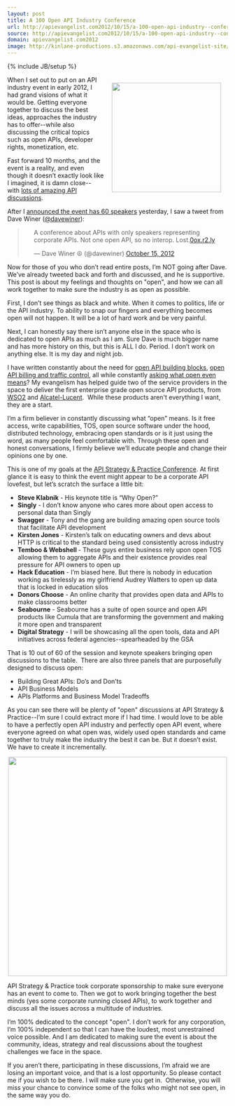 ```yaml
---
layout: post
title: A 100 Open API Industry Conference
url: http://apievangelist.com2012/10/15/a-100-open-api-industry--conference/
source: http://apievangelist.com2012/10/15/a-100-open-api-industry--conference/
domain: apievangelist.com2012
image: http://kinlane-productions.s3.amazonaws.com/api-evangelist-site/blog/open.jpeg
---
```

{% include JB/setup %}
<p><img style="padding: 15px;" src="http://kinlane-productions.s3.amazonaws.com/open.jpg" alt="" width="250" align="right" /></p>
<p>When I set out to put on an API industry event in early 2012, I had grand visions of what it would be.  Getting everyone together to discuss the best ideas, approaches the  industry has to offer--while also discussing the critical topics such as open APIs, developer rights, monetization, etc.</p>
<p>Fast forward 10 months, and the event is a reality, and even though it doesn&rsquo;t exactly look like I imagined, it is damn close--with&nbsp;<a title="lots of amazing API discussions" href="http://www.apistrategyconference.com/sessions.php">lots of amazing API discussions</a>.</p>
<p>After I <a title="API event has 60 speakers" href="http://www.apistrategyconference.com/speakers.php">announced the event has 60 speakers</a>&nbsp;yesterday,  I saw a tweet from Dave Winer (<a title="@DaveWiner" href="https://twitter.com/davewiner">@davewiner</a>):</p>
<blockquote class="twitter-tweet" style="padding-left: 35px;">
<p>A conference about APIs with only speakers representing corporate APIs. Not one open API, so no interop. Lost.<a title="http://0ox.r2.ly/" href="http://t.co/VBmfy5nb">0ox.r2.ly</a></p>
&mdash; Dave Winer ☮ (@davewiner) <a href="https://twitter.com/davewiner/status/257727406872342528">October 15, 2012</a></blockquote>
<script src="http://platform.twitter.com/widgets.js"></script>
<p>Now for those of you who don&rsquo;t read entire posts, I&rsquo;m NOT going after Dave.  We&rsquo;ve already tweeted back and forth and discussed, and he is supportive.  This post is about my feelings and thoughts on "open", and how we can all work together to make sure the industry is as open as possible.</p>
<p>First, I don&rsquo;t see things as black and white.  When it comes to politics, life or the API industry.  To ability to snap our fingers and everything becomes open will not happen.  It will be a lot of hard work and be very painful.</p>
<p>Next, I can honestly say there isn&rsquo;t anyone else in the space who is dedicated to open APIs as much as I am.  Sure Dave is much bigger name and has more history on this, but this is ALL I do.  Period.  I don&rsquo;t work on anything else. It is my day and night job.</p>
<p>I have written constantly about the need for <a href="http://apievangelist.com/2011/04/04/open-building-blocks-for-an-api/">open API building blocks</a>, <a title="open API billing and traffic control" href="/2011/05/21/open-source-api-billing-and-traffic-control/">open API billing and traffic control</a>, all while constantly <a title="what open even means" href="http://apivoice.com/2012/05/30/public-api-vs-open-api/">asking what open even means</a>?  My evangelism has helped guide two of the service providers in the space to deliver the first enterprise grade open source API products, from <a title="WSO2" href="http://wso2.com/products/api-manager/">WSO2</a> and <a title="Alcatel-Lucent" href="http://apigrove.net/">Alcatel-Lucent</a>. &nbsp;While these products aren't everything I want, they are a start.</p>
<p>I&rsquo;m a firm believer in constantly discussing what &ldquo;open&rdquo; means.  Is it free access, write capabilities, TOS, open source software under the hood, distributed technology, embracing open standards or is it just using the word, as many people feel comfortable with.  Through these open and honest conversations, I firmly believe we&rsquo;ll educate people and change their opinions one by one.</p>
<p>This is one of my goals at the <a title="API Strategy &amp; Practice Conference" href="http://www.apistrategyconference.com/">API Strategy &amp; Practice Conference</a>.  At first glance it is easy to think the event might appear to be a corporate API lovefest, but let&rsquo;s scratch the surface a little bit:</p>
<ul class="mainlist">
<li><strong>Steve Klabnik</strong> - His keynote title is &ldquo;Why Open?&rdquo;&nbsp;</li>
<li><strong>Singly</strong> - I don&rsquo;t know anyone who cares more about open access to personal data than Singly&nbsp;</li>
<li><strong>Swagger</strong> - Tony and the gang are building amazing open source tools that facilitate API development</li>
<li><strong>Kirsten Jones</strong> - Kirsten&rsquo;s talk on educating owners and devs about HTTP is critical to the standard being used consistently across industry&nbsp;</li>
<li><strong>Temboo &amp; Webshell </strong>- These guys entire business rely upon open TOS allowing them to aggregate APIs and their existence provides real pressure for API owners to open up&nbsp;</li>
<li><strong>Hack Education</strong> - I&rsquo;m biased here.  But there is nobody in education working as tirelessly as my girlfriend Audrey Watters to open up data that is locked in education silos</li>
<li><strong>Donors Choose</strong> - An online charity that provides open data and APIs to make classrooms better&nbsp;</li>
<li><strong>Seabourne</strong> -  Seabourne has a suite of open source and open API products like Cumula that are transforming the government and making it more open and transparent</li>
<li><strong>Digital Strategy</strong> - I will be showcasing all the open tools, data and API initiatives across federal agencies--spearheaded by the GSA</li>
</ul>
<p>That is 10 out of 60 of the session and keynote speakers bringing open discussions to the table. &nbsp;There are also three panels that are purposefully designed to discuss open:</p>
<ul class="mainlist">
<li>Building Great APIs: Do&rsquo;s and Don&rsquo;ts&nbsp;</li>
<li>API Business Models&nbsp;</li>
<li>APIs Platforms and Business Model Tradeoffs</li>
</ul>
<p>As you can see there will be plenty of "open" discussions at API Strategy &amp; Practice--I&rsquo;m sure I could extract more if I had time.&nbsp;I would love to be able to have a perfectly open API industry and perfectly open API event, where everyone agreed on what open was, widely used open standards and came together to truly make the industry the best it can be.  But it doesn&rsquo;t exist.  We have to create it incrementally.</p>
<p><a href="http://www.apistrategyconference.com/index.php"><img style="display: block; margin-left: auto; margin-right: auto;" src="https://s3.amazonaws.com/kinlane-productions/events/api-strategy-practice-conference/api-strategy-home-1.png" alt="" width="500" /></a></p>
<p>API Strategy &amp; Practice took corporate sponsorship to make sure everyone has an event to come to.  Then we got to work bringing together the best minds (yes some corporate running closed APIs), to work together and discuss all the issues across a multitude of industries.&nbsp;</p>
<p>I&rsquo;m 100% dedicated to the concept "open".  I don&rsquo;t work for any corporation, I&rsquo;m 100% independent so that I can have the loudest, most unrestrained voice possible. And I am dedicated&nbsp;to making sure the event is about the community, ideas, strategy and real discussions about the toughest challenges we face in the space.</p>
<p>If you aren&rsquo;t there, participating in these discussions, I&rsquo;m afraid we are losing an important voice, and that is a lost opportunity.  So please contact me if you wish to be there.  I will make sure you get in. &nbsp;Otherwise, you will miss your chance to convince some of the folks who might not see open, in the same way you do.</p>

